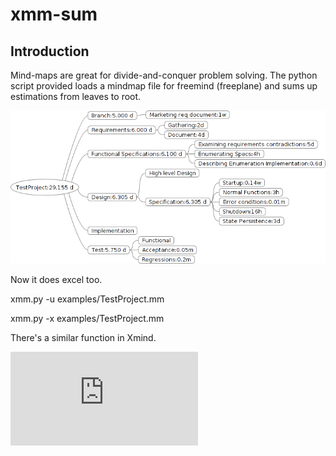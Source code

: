 # xmm-sum
## Introduction

Mind-maps are great for divide-and-conquer problem solving. The python script provided loads a mindmap file for freemind (freeplane) and sums up estimations from leaves to root. 

![alt tag](https://github.com/rcoca/xmm-sum/blob/master/examples/TestProject.png?raw=true)

Now it does excel too.

xmm.py -u examples/TestProject.mm

xmm.py -x examples/TestProject.mm

There's a similar function in Xmind.

[![Analytics](https://ga-beacon.appspot.com/UA-44820255-12/xmm-sum/README.md)](https://github.com/rcoca/xmm-sum)
